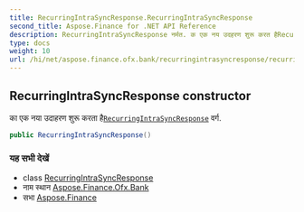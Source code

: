 ```yaml
---
title: RecurringIntraSyncResponse.RecurringIntraSyncResponse
second_title: Aspose.Finance for .NET API Reference
description: RecurringIntraSyncResponse नर्मत. क एक नय उदहरण शुरू करत हैRecurringIntraSyncResponse वर्ग.
type: docs
weight: 10
url: /hi/net/aspose.finance.ofx.bank/recurringintrasyncresponse/recurringintrasyncresponse/
---
```

## RecurringIntraSyncResponse constructor

का एक नया उदाहरण शुरू करता है[`RecurringIntraSyncResponse`](../) वर्ग.

```csharp
public RecurringIntraSyncResponse()
```

### यह सभी देखें

* class [RecurringIntraSyncResponse](../)
* नाम स्थान [Aspose.Finance.Ofx.Bank](../../recurringintrasyncresponse/)
* सभा [Aspose.Finance](../../../)



